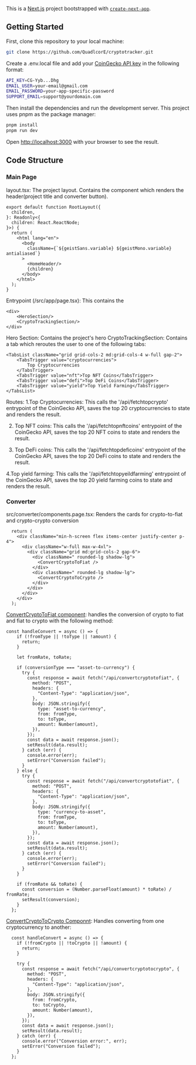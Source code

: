 This is a [Next.js](https://nextjs.org) project bootstrapped with [`create-next-app`](https://nextjs.org/docs/app/api-reference/cli/create-next-app).

## Getting Started
First, clone this repository to your local machine: 
```bash
git clone https://github.com/QuadlcorE/cryptotracker.git
```

Create a .env.local file and add your [CoinGecko API key](https://www.coingecko.com/en/api/pricing) in the following format:
```bash
API_KEY=CG-Yyb...Dhg
EMAIL_USER=your-email@gmail.com
EMAIL_PASSWORD=your-app-specific-password
SUPPORT_EMAIL=support@yourdomain.com
```

Then install the dependencies and run the development server. This project uses pnpm as the package manager:
```bash
pnpm install
pnpm run dev
```

Open [http://localhost:3000](http://localhost:3000) with your browser to see the result.


## Code Structure

### Main Page
layout.tsx: The project layout. Contains the <HomeHeader /> component which renders the header(project title and converter button).
```tsx
export default function RootLayout({
  children,
}: Readonly<{
  children: React.ReactNode;
}>) {
  return (
    <html lang="en">
      <body
        className={`${geistSans.variable} ${geistMono.variable} antialiased`}
      >
        <HomeHeader/>
        {children}
      </body>
    </html>
  );
}
```

Entrypoint (/src/app/page.tsx): This contains the 
```tsx
<div>
    <HeroSection/>
    <CryptoTrackingSection/>
</div>
```
Hero Section: Contains the project's hero
CryptoTrackingSection: Contains a tab which reroutes the user to one of the following tabs: 
```tsx
<TabsList className="grid grid-cols-2 md:grid-cols-4 w-full gap-2">
    <TabsTrigger value="cryptocurrencies">
        Top Cryptocurrencies
    </TabsTrigger>
    <TabsTrigger value="nft">Top NFT Coins</TabsTrigger>
    <TabsTrigger value="defi">Top DeFi Coins</TabsTrigger>
    <TabsTrigger value="yield">Top Yield Farming</TabsTrigger>
</TabsList>
```

Routes:
1.Top Cryptocurrencies: This calls the '/api/fetchtopcrypto' entrypoint of the CoinGecko API, saves the top 20 cryptocurrencies to state and renders the result.

2. Top NFT coins: This calls the '/api/fetchtopnftcoins' entrypoint of the CoinGecko API, saves the top 20 NFT coins to state and renders the result.

3. Top DeFi coins: This calls the '/api/fetchtopdeficoins' entrypoint of the CoinGecko API, saves the top 20 DeFi coins to state and renders the result.

4.Top yield farming: This calls the '/api/fetchtopyeildfarming' entrypoint of the CoinGecko API, saves the top 20 yield farming coins to state and renders the result.


### Converter
src/converter/components.page.tsx: Renders the cards for crypto-to-fiat and crypto-crypto conversion
```tsx
  return (
    <div className="min-h-screen flex items-center justify-center p-4">
      <div className="w-full max-w-4xl">
        <div className="grid md:grid-cols-2 gap-6">
          <div className=" rounded-lg shadow-lg">
            <ConvertCryptoToFiat />
          </div>
          <div className=" rounded-lg shadow-lg">
            <ConvertCryptoToCrypto />
          </div>
        </div>
      </div>
    </div>
  );
```
[ConvertCryptoToFiat component]('src\app\converter\components\convertcryptotofiat.tsx'): handles the conversion of crypto to fiat and fiat to crypto with the following method: 
```tsx
const handleConvert = async () => {
    if (!fromType || !toType || !amount) {
      return;
    }

    let fromRate, toRate;

    if (conversionType === "asset-to-currency") {
      try {
        const response = await fetch("/api/convertcryptotofiat", {
          method: "POST",
          headers: {
            "Content-Type": "application/json",
          },
          body: JSON.stringify({
            type: "asset-to-currency",
            from: fromType,
            to: toType,
            amount: Number(amount),
          }),
        });
        const data = await response.json();
        setResult(data.result);
      } catch (err) {
        console.error(err);
        setError("Conversion failed");
      }
    } else {
      try {
        const response = await fetch("/api/convertcryptotofiat", {
          method: "POST",
          headers: {
            "Content-Type": "application/json",
          },
          body: JSON.stringify({
            type: "currency-to-asset",
            from: fromType,
            to: toType,
            amount: Number(amount),
          }),
        });
        const data = await response.json();
        setResult(data.result);
      } catch (err) {
        console.error(err);
        setError("Conversion failed");
      }
    }

    if (fromRate && toRate) {
      const conversion = (Number.parseFloat(amount) * toRate) / fromRate;
      setResult(conversion);
    }
  };
```

[ConvertCryptoToCrypto Componnt]('src\app\converter\components\convertcryptotocrypto.tsx'): Handles converting from one cryptocurrency to another: 
```tsx
  const handleConvert = async () => {
    if (!fromCrypto || !toCrypto || !amount) {
      return;
    }

    try {
      const response = await fetch("/api/convertcryptotocrypto", {
        method: "POST",
        headers: {
          "Content-Type": "application/json",
        },
        body: JSON.stringify({
          from: fromCrypto,
          to: toCrypto,
          amount: Number(amount),
        }),
      });
      const data = await response.json();
      setResult(data.result);
    } catch (err) {
      console.error("Conversion error:", err);
      setError("Conversion failed");
    }
  };
```

